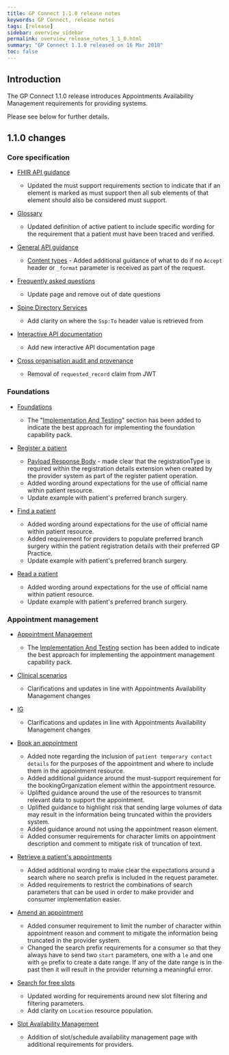 ```yaml
---
title: GP Connect 1.1.0 release notes
keywords: GP Connect, release notes
tags: [release]
sidebar: overview_sidebar
permalink: overview_release_notes_1_1_0.html
summary: "GP Connect 1.1.0 released on 16 Mar 2018"
toc: false
---
```


## Introduction ##

The GP Connect 1.1.0 release introduces Appointments Availability Management requirements for providing systems.

Please see below for further details.

## 1.1.0 changes ##

### Core specification

- [FHIR API guidance](development_fhir_api_guidance.html)
  - Updated the must support requirements section to indicate that if an element is marked as must support then all sub elements of that element should also be considered must support.

- [Glossary](overview_glossary.html)
  - Updated definition of active patient to include specific wording for the requirement that a patient must have been traced and verified.

- [General API guidance](development_general_api_guidance.html)
    - [Content types](development_general_api_guidance.html#content-types) - Added additional guidance of what to do if no `Accept` header or `_format` parameter is received as part of the request.

- [Frequently asked questions](support_faq.html)
  - Update page and remove out of date questions

- [Spine Directory Services](integration_spine_directory_service.html)
  - Add clarity on where the `Ssp:To` header value is retrieved from

- [Interactive API documentation](system_swagger.html)
  - Add new interactive API documentation page

- [Cross organisation audit and provenance](integration_cross_organisation_audit_and_provenance)
  - Removal of `requested_record` claim from JWT

### Foundations

- [Foundations](foundations.html)
  - The "[Implementation And Testing](foundations.html#implementation-and-testing)" section has been added to indicate the best approach for implementing the foundation capability pack.
  
- [Register a patient](foundations_use_case_register_a_patient.html)
  - [Payload Response Body](foundations_use_case_register_a_patient.html#payload-response-body) - made clear that the registrationType is required within the registration details extension when created by the provider system as part of the register patient operation.
  - Added wording around expectations for the use of official name within patient resource.
  - Update example with patient's preferred branch surgery.

- [Find a patient](foundations_use_case_find_a_patient.html)
  - Added wording around expectations for the use of official name within patient resource.
  - Added requirement for providers to populate preferred branch surgery within the patient registration details with their preferred GP Practice.
  - Update example with patient's preferred branch surgery.

- [Read a patient](foundations_use_case_read_a_patient.html)
  - Added wording around expectations for the use of official name within patient resource.
  - Update example with patient's preferred branch surgery.
  
### Appointment management

- [Appointment Management](appointments.html)
  - The [Implementation And Testing](appointments.html#implementation-and-testing) section has been added to indicate the best approach for implementing the appointment management capability pack.

- [Clinical scenarios](appointments_clinical_scenarios.html)
  - Clarifications and updates in line with Appointments Availability Management changes

- [IG](appointments_ig.html)
  - Clarifications and updates in line with Appointments Availability Management changes

- [Book an appointment](appointments_use_case_book_an_appointment.html)
  - Added note regarding the inclusion of `patient temporary contact details` for the purposes of the appointment and where to include them in the appointment resource.
  - Added additional guidance around the must-support requirement for the bookingOrganization element within the appointment resource.
  - Uplifted guidance around the use of the resources to transmit relevant data to support the appointment.
  - Uplifted guidance to highlight risk that sending large volumes of data may result in the information being truncated within the providers system.
  - Added guidance around not using the appointment reason element.
  - Added consumer requirements for character limits on appointment description and comment to mitigate risk of truncation of text.

- [Retrieve a patient's appointments](appointments_use_case_retrieve_a_patients_appointments.html)
  - Added additional wording to make clear the expectations around a search where no search prefix is included in the request parameter.
  - Added requirements to restrict the combinations of search parameters that can be used in order to make provider and consumer implementation easier.

- [Amend an appointment](appointments_use_case_amend_an_appointment.html)
  - Added consumer requirement to limit the number of character within appointment reason and comment to mitigate the information being truncated in the provider system.
  - Changed the search prefix requirements for a consumer so that they always have to send two `start` parameters, one with a `le` and one with `ge` prefix to create a date range. If any of the date range is in the past then it will result in the provider returning a meaningful error.

- [Search for free slots](appointments_use_case_search_for_free_slots.html)
  - Updated wording for requirements around new slot filtering and filtering parameters.
  - Add clarity on `Location` resource population.

- [Slot Availability Management](appointments_slotavailabilitymanagement.html)
  - Addition of slot/schedule availability management page with additional requirements for providers.
